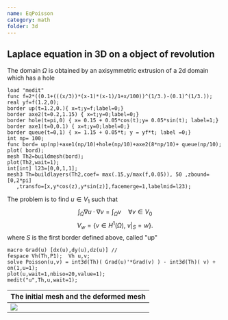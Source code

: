 ```yaml
---
name: EqPoisson
category: math
folder: 3d
---
```


## Laplace equation in 3D on a object of revolution

The domain $\Omega$ is obtained by an axisymmetric extrusion of a 2d domain which has a hole
~~~freefem
load "medit"
func f=2*((0.1+(((x/3))*(x-1)*(x-1)/1+x/100))^(1/3.)-(0.1)^(1/3.));
real yf=f(1.2,0); 
border up(t=1.2,0.){ x=t;y=f;label=0;}
border axe2(t=0.2,1.15) { x=t;y=0;label=0;}
border hole(t=pi,0) { x= 0.15 + 0.05*cos(t);y= 0.05*sin(t); label=1;}
border axe1(t=0,0.1) { x=t;y=0;label=0;}
border queue(t=0,1) { x= 1.15 + 0.05*t; y = yf*t; label =0;}
int np= 100;
func bord= up(np)+axe1(np/10)+hole(np/10)+axe2(8*np/10)+ queue(np/10);
plot( bord); 
mesh Th2=buildmesh(bord);
plot(Th2,wait=1);
int[int] l23=[0,0,1,1]; 
mesh3 Th=buildlayers(Th2,coef= max(.15,y/max(f,0.05)), 50 ,zbound=[0,2*pi]
   ,transfo=[x,y*cos(z),y*sin(z)],facemerge=1,labelmid=l23);
~~~

The problem is to find $u\in V_1$ such that
$$
\int_\Omega \nabla u\cdot\nabla v = \int_\Omega v \quad \forall v\in V_0
$$
$$
V_w=\{v\in H^1(\Omega),~v|_S=w\}.
$$
where $S$ is the first border defined above, called "up"
~~~freefem
macro Grad(u) [dx(u),dy(u),dz(u)] //
fespace Vh(Th,P1);  Vh u,v;
solve Poisson(u,v) = int3d(Th)( Grad(u)'*Grad(v) ) - int3d(Th)( v) + on(1,u=1);
plot(u,wait=1,nbiso=20,value=1);
medit("u",Th,u,wait=1);
~~~

| The initial mesh and the deformed mesh |
|------------------------|
|![][_solution]          |

[_solution]: https://raw.githubusercontent.com/phtournier/ffmdtest/refs/heads/main/figures/3d/EqPoisson/solution.png